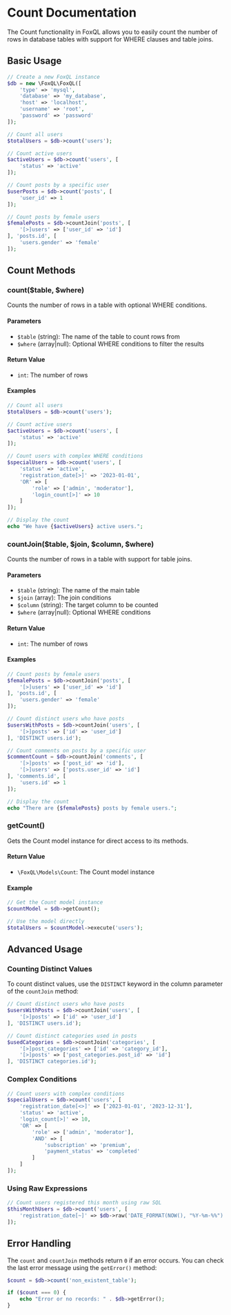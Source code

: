 # Count Documentation

The Count functionality in FoxQL allows you to easily count the number of rows in database tables with support for WHERE clauses and table joins.

## Basic Usage

```php
// Create a new FoxQL instance
$db = new \FoxQL\FoxQL([
    'type' => 'mysql',
    'database' => 'my_database',
    'host' => 'localhost',
    'username' => 'root',
    'password' => 'password'
]);

// Count all users
$totalUsers = $db->count('users');

// Count active users
$activeUsers = $db->count('users', [
    'status' => 'active'
]);

// Count posts by a specific user
$userPosts = $db->count('posts', [
    'user_id' => 1
]);

// Count posts by female users
$femalePosts = $db->countJoin('posts', [
    '[>]users' => ['user_id' => 'id']
], 'posts.id', [
    'users.gender' => 'female'
]);
```

## Count Methods

### count($table, $where)

Counts the number of rows in a table with optional WHERE conditions.

#### Parameters

- `$table` (string): The name of the table to count rows from
- `$where` (array|null): Optional WHERE conditions to filter the results

#### Return Value

- `int`: The number of rows

#### Examples

```php
// Count all users
$totalUsers = $db->count('users');

// Count active users
$activeUsers = $db->count('users', [
    'status' => 'active'
]);

// Count users with complex WHERE conditions
$specialUsers = $db->count('users', [
    'status' => 'active',
    'registration_date[>]' => '2023-01-01',
    'OR' => [
        'role' => ['admin', 'moderator'],
        'login_count[>]' => 10
    ]
]);

// Display the count
echo "We have {$activeUsers} active users.";
```

### countJoin($table, $join, $column, $where)

Counts the number of rows in a table with support for table joins.

#### Parameters

- `$table` (string): The name of the main table
- `$join` (array): The join conditions
- `$column` (string): The target column to be counted
- `$where` (array|null): Optional WHERE conditions

#### Return Value

- `int`: The number of rows

#### Examples

```php
// Count posts by female users
$femalePosts = $db->countJoin('posts', [
    '[>]users' => ['user_id' => 'id']
], 'posts.id', [
    'users.gender' => 'female'
]);

// Count distinct users who have posts
$usersWithPosts = $db->countJoin('users', [
    '[>]posts' => ['id' => 'user_id']
], 'DISTINCT users.id');

// Count comments on posts by a specific user
$commentCount = $db->countJoin('comments', [
    '[>]posts' => ['post_id' => 'id'],
    '[>]users' => ['posts.user_id' => 'id']
], 'comments.id', [
    'users.id' => 1
]);

// Display the count
echo "There are {$femalePosts} posts by female users.";
```

### getCount()

Gets the Count model instance for direct access to its methods.

#### Return Value

- `\FoxQL\Models\Count`: The Count model instance

#### Example

```php
// Get the Count model instance
$countModel = $db->getCount();

// Use the model directly
$totalUsers = $countModel->execute('users');
```

## Advanced Usage

### Counting Distinct Values

To count distinct values, use the `DISTINCT` keyword in the column parameter of the `countJoin` method:

```php
// Count distinct users who have posts
$usersWithPosts = $db->countJoin('users', [
    '[>]posts' => ['id' => 'user_id']
], 'DISTINCT users.id');

// Count distinct categories used in posts
$usedCategories = $db->countJoin('categories', [
    '[>]post_categories' => ['id' => 'category_id'],
    '[>]posts' => ['post_categories.post_id' => 'id']
], 'DISTINCT categories.id');
```

### Complex Conditions

```php
// Count users with complex conditions
$specialUsers = $db->count('users', [
    'registration_date[<>]' => ['2023-01-01', '2023-12-31'],
    'status' => 'active',
    'login_count[>]' => 10,
    'OR' => [
        'role' => ['admin', 'moderator'],
        'AND' => [
            'subscription' => 'premium',
            'payment_status' => 'completed'
        ]
    ]
]);
```

### Using Raw Expressions

```php
// Count users registered this month using raw SQL
$thisMonthUsers = $db->count('users', [
    'registration_date[~]' => $db->raw('DATE_FORMAT(NOW(), "%Y-%m-%%")')
]);
```

## Error Handling

The `count` and `countJoin` methods return `0` if an error occurs. You can check the last error message using the `getError()` method:

```php
$count = $db->count('non_existent_table');

if ($count === 0) {
    echo "Error or no records: " . $db->getError();
}
```